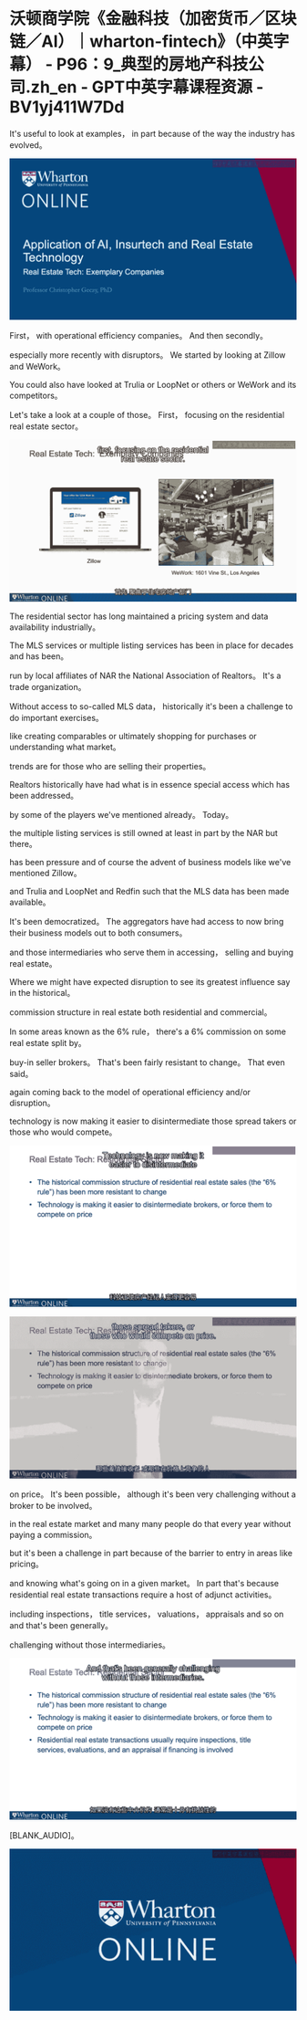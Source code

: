 # 沃顿商学院《金融科技（加密货币／区块链／AI）｜wharton-fintech》（中英字幕） - P96：9_典型的房地产科技公司.zh_en - GPT中英字幕课程资源 - BV1yj411W7Dd

 It's useful to look at examples， in part because of the way the industry has evolved。



![](img/79f8367c7ed23c677691fbe7d7b832cb_1.png)

 First， with operational efficiency companies。 And then secondly。

 especially more recently with disruptors。 We started by looking at Zillow and WeWork。

 You could also have looked at Trulia or LoopNet or others or WeWork and its competitors。

 Let's take a look at a couple of those。 First， focusing on the residential real estate sector。



![](img/79f8367c7ed23c677691fbe7d7b832cb_3.png)

 The residential sector has long maintained a pricing system and data availability industrially。

 The MLS services or multiple listing services has been in place for decades and has been。

 run by local affiliates of NAR the National Association of Realtors。 It's a trade organization。

 Without access to so-called MLS data， historically it's been a challenge to do important exercises。

 like creating comparables or ultimately shopping for purchases or understanding what market。

 trends are for those who are selling their properties。

 Realtors historically have had what is in essence special access which has been addressed。

 by some of the players we've mentioned already。 Today。

 the multiple listing services is still owned at least in part by the NAR but there。

 has been pressure and of course the advent of business models like we've mentioned Zillow。

 and Trulia and LoopNet and Redfin such that the MLS data has been made available。

 It's been democratized。 The aggregators have had access to now bring their business models out to both consumers。

 and those intermediaries who serve them in accessing， selling and buying real estate。

 Where we might have expected disruption to see its greatest influence say in the historical。

 commission structure in real estate both residential and commercial。

 In some areas known as the 6% rule， there's a 6% commission on some real estate split by。

 buy-in seller brokers。 That's been fairly resistant to change。 That even said。

 again coming back to the model of operational efficiency and/or disruption。

 technology is now making it easier to disintermediate those spread takers or those who would compete。



![](img/79f8367c7ed23c677691fbe7d7b832cb_5.png)

![](img/79f8367c7ed23c677691fbe7d7b832cb_6.png)

 on price。 It's been possible， although it's been very challenging without a broker to be involved。

 in the real estate market and many many people do that every year without paying a commission。

 but it's been a challenge in part because of the barrier to entry in areas like pricing。

 and knowing what's going on in a given market。 In part that's because residential real estate transactions require a host of adjunct activities。

 including inspections， title services， valuations， appraisals and so on and that's been generally。

 challenging without those intermediaries。

![](img/79f8367c7ed23c677691fbe7d7b832cb_8.png)

 [BLANK_AUDIO]。

![](img/79f8367c7ed23c677691fbe7d7b832cb_10.png)